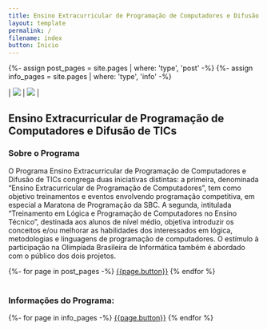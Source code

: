 ```yaml
---
title: Ensino Extracurricular de Programação de Computadores e Difusão de TICs
layout: template
permalink: /
filename: index
button: Inicio
---
```

{%- assign post_pages = site.pages | where: 'type', 'post' -%}
{%- assign info_pages = site.pages | where: 'type', 'info' -%}

			
| ![](../images/logo_tlpc.png) | ![](../images/logo_e2pc.png) | 

## Ensino Extracurricular de Programação de Computadores e Difusão de TICs
### Sobre o Programa
O Programa Ensino Extracurricular de Programação de Computadores e Difusão de TICs congrega duas iniciativas distintas: a primeira, denominada “Ensino Extracurricular de Programação de Computadores”, tem como objetivo treinamentos e eventos envolvendo programação competitiva, em especial a Maratona de Programação da SBC. A segunda, intitulada “Treinamento em Lógica e Programação de Computadores no Ensino Técnico”, destinada aos alunos de nível médio, objetiva introduzir os conceitos e/ou melhorar as habilidades dos interessados em lógica, metodologias e linguagens de programação de computadores. O estímulo à participação na Olimpíada Brasileira de Informática também é abordado com o público dos dois projetos.

<div class="list-group">
	{%- for page in post_pages -%}
		<a href="{{page.url}}" class="list-group-item list-group-item-action">{{page.button}}</a>
	{% endfor %}
</div>
<br/>

### Informações do Programa: 
<div class="list-group">
	{%- for page in info_pages -%}
		<a href="{{page.url}}" class="list-group-item list-group-item-action">{{page.button}}</a>
	{% endfor %}
</div>
<br/>
